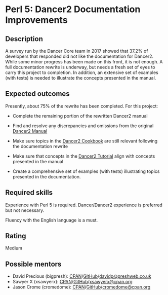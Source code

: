 Perl 5: Dancer2 Documentation Improvements
==========================================

Description
-----------

A survey run by the Dancer Core team in 2017 showed that 37.2% of developers that responded did not like the documentation for Dancer2. While some minor
progress has been made on this front, it is not enough. A full documentation rewrite is underway, but needs a fresh set of eyes to carry this project to 
completion. In addition, an extensive set of examples (with tests) is needed to illustrate the concepts presented in the manual.


Expected outcomes
-----------------

Presently, about 75% of the rewrite has been completed. For this project:

* Complete the remaining portion of the rewritten Dancer2 manual

* Find and resolve any discrepancies and omissions from the original [Dancer2 Manual](https://metacpan.org/pod/distribution/Dancer2/lib/Dancer2/Manual.pod)

* Make sure topics in the [Dancer2 Cookbook](https://metacpan.org/pod/distribution/Dancer2/lib/Dancer2/Cookbook.pod) are still relevant following the documentation rewrite

* Make sure that concepts in the [Dancer2 Tutorial](https://metacpan.org/pod/distribution/Dancer2/lib/Dancer2/Tutorial.pod) align with concepts presented in the manual

* Create a comprehensive set of examples (with tests) illustrating topics presented in the documentation. 


Required skills
---------------

Experience with Perl 5 is required. Dancer/Dancer2 experience is preferred but not necessary.

Fluency with the English language is a must.


Rating
------

Medium


Possible mentors
----------------

* David Precious (bigpresh): [CPAN](https://metacpan.org/author/BIGPRESH)/[GitHub](https://github.com/bigpresh)/davidp@preshweb.co.uk
* Sawyer X (xsawyerx): [CPAN](https://metacpan.org/author/XSAWYERX)/[GitHub](https://github.com/xsawyerx)/xsawyerx@cpan.org
* Jason Crome (cromedome): [CPAN](https://metacpan.org/author/CROMEDOME)/[GitHub](https://github.com/cromedome)/cromedome@cpan.org

